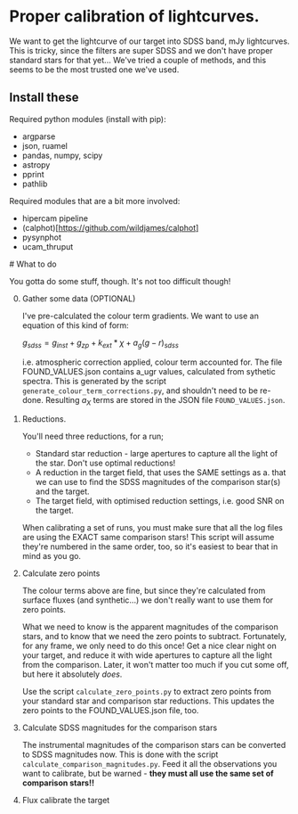 # Proper calibration of lightcurves.

We want to get the lightcurve of our target into SDSS band, mJy lightcurves. This is tricky, since the filters are super SDSS and we don't have proper standard stars for that yet... We've tried a couple of methods, and this seems to be the most trusted one we've used.

## Install these

Required python modules (install with pip):
  - argparse
  - json, ruamel
  - pandas, numpy, scipy
  - astropy
  - pprint
  - pathlib

Required modules that are a bit more involved:
  - hipercam pipeline
  - (calphot)[https://github.com/wildjames/calphot]
  - pysynphot
  - ucam_thruput


# What to do

You gotta do some stuff, though. It's not too difficult though!

0. Gather some data (OPTIONAL)

    I've pre-calculated the colour term gradients. We want to use an equation of this kind of form:
    
    $g_{sdss} = g_{inst} + g_{zp} + k_{ext}*\chi + a_{g}(g-r)_{sdss}$
    
    i.e. atmospheric correction applied, colour term accounted for. The file FOUND_VALUES.json contains a_ugr values, calculated from sythetic spectra. This is generated by the script `generate_colour_term_corrections.py`, and shouldn't need to be re-done. Resulting $a_X$ terms are stored in the JSON file `FOUND_VALUES.json`.

1. Reductions. 

    You'll need three reductions, for a run;
      - Standard star reduction - large apertures to capture all the light of the star. Don't use optimal reductions!
      - A reduction in the target field, that uses the SAME settings as a. that we can use to find the SDSS magnitudes of the comparison star(s) and the target.
      - The target field, with optimised reduction settings, i.e. good SNR on the target.
    
    When calibrating a set of runs, you must make sure that all the log files are using the EXACT same comparison stars! This script will assume they're numbered in the same order, too, so it's easiest to bear that in mind as you go.

2. Calculate zero points

    The colour terms above are fine, but since they're calculated from surface fluxes (and synthetic...) we don't really want to use them for zero points.
    
    What we need to know is the apparent magnitudes of the comparison stars, and to know that we need the zero points to subtract. Fortunately, for any frame, we only need to do this once! Get a nice clear night on your target, and reduce it with wide apertures to capture all the light from the comparison. Later, it won't matter too much if you cut some off, but here it absolutely *does*. 
    
    Use the script `calculate_zero_points.py` to extract zero points from your standard star and comparison star reductions. This updates the zero points to the FOUND_VALUES.json file, too. 


3. Calculate SDSS magnitudes for the comparison stars

    The instrumental magnitudes of the comparison stars can be converted to SDSS magnitudes now. This is done with the script `calculate_comparison_magnitudes.py`. Feed it all the observations you want to calibrate, but be warned - **they must all use the same set of comparison stars!!**

4. Flux calibrate the target

    